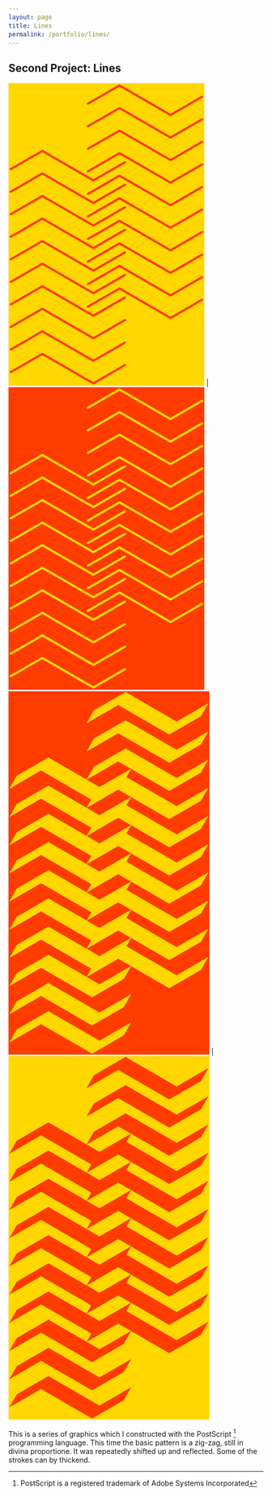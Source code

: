 ```yaml
---
layout: page
title: Lines
permalink: /portfolio/lines/
---
```


<h2>Second Project: Lines</h2>

![Folding](/assets/img/lines7-1.jpg) | ![Folding](/assets/img/lines7-2.jpg)
![Folding](/assets/img/lines_a.jpg)  | ![Folding](/assets/img/lines_b.jpg) 

This is a series of graphics which I constructed with the PostScript [^1] programming language.
This time the basic pattern is a zig-zag, still in divina proportione.
It was repeatedly shifted up and reflected. Some of the strokes can by thickend.


[^1]: PostScript is a registered trademark of Adobe Systems Incorporated
